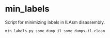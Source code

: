 min_labels
==========

Script for minimizing labels in ILAsm disassembly.

    min_labels.py some_dump.il some_dumps.il.clean
